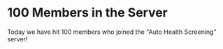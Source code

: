 # 100 Members in the Server

Today we have hit 100 members who joined the "Auto Health Screening" server!